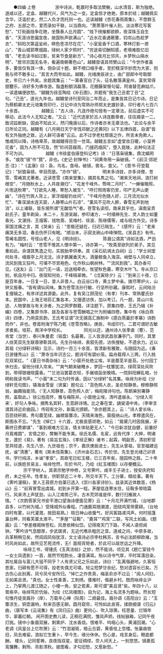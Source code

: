 <!-- { "loadSidebar": true } -->
　　●四编·上卷
　　
　　浙中诗派，乾嘉时多取法樊榭，山水清音，斯为独绝。道咸以还，定盒、越鳗代兴，风气为之一变。定盒惊才绝艳，原本於经；越鳗佩实含华，泛滥於史。然二人负才而托则一也。近读越鳗《杏花春雨斋集》，不啻群玉之府、五部之市，爱而录如干联，以当鼎向。"萧萧落叶催人别，淡淡寒花写客愁"、"灯街画烛争花艳，坐簇舂人比月圆"、"烛下绮摧都欲醉，夜深珠玉自生香"、"天涯诗思偏宜夜，故国秋声欲满山"、"近水花香通箬簟，钧帘山色趁罗衣"、"斜阳次第遥呈岭，暝色苍凉尽在花"、"小室瓮香干口酒，寒林灯影一房山"、"青山城郭寒烟路，绿树人家夕照村"、"穷途易切酬知感，老境难胜忆旧情"、"老去读书如过影，贫来节食是新方"、"诗心夜月比邻共，乡梦秋山隔水明"、"居邻京国无名寺，看遍南朝著色山"。越鳗尝语其师樊山云："今世作者虽多，要皆仅有其一体，倘杂试十题，鲜不噤口缩手者，至於精深华妙而为大家，则我与师不敢多让，"其言大而夸如此。越鳗，光绪庚辰进士，由广部郎中号取御史，年已六十外矣。余题其集云："一第春官白了头，征名散落满皇州，富贫常得朋簪乐，诗好多为佛寺游。脂盏粉额消磊落，花棚藤架惬句留。阿谁替觅麻姑爪，一读遣编便欲愁。"越鳗为徐亚陶绘《补石图》，并题有"我生己丑君丁丑"之句。"己丑"，道光九年也。越鳗堂诗刊至同治二年而止，是集皆其日记巾诗。日记为蔡鹤卿太史元培集赀印行，日记中诗为常熟孙师郑太史雄钞录，印行者凡七百六十余首。
　　
　　越鳗云："古人诗，凡连作绝句皆有一定章法，前后虚实不可移动，此法今人无知之者。"又云："近代选家於古人诗连数章者，往往摘录一二，致词旨断缺，固由不知此义，然闩晚唐以后，作诗者亦本无章法也。"此论与余平日所论正同。越鳗有《八月朔日天宁寺饯邓献之还黄冈》以下五律四首，自谓"皆有文外独绝之致，近人鲜可语者"云云。此不过学老杜颓唐之作，所言未免欺人。惟咸同以降，诗格卑茶，故越鳗得目空一世耳。越鳗五言如"虚堂妆日暖，小室养花香"，固为人所不可及，然"阶间苔屐雨，门接药烟风"，堕入竟陵，此种句法正不可为训。
　　
　　越鳗《书徐星伯唐登科记考》诗："日落枭镜集，鼎沈螭罔多。"或改"镜"作"獍"，非也。《史记·封惮书》："祠黄帝用一枭破镜。"《前汉·郊祀志·注》："《孟康》曰：袅，鸟名，食母。破镜，兽名，食父。"《晋书·苻登载记》："豺狼枭镜，举目而是。"亦作"镜"。
　　
　　明末多诗妓，亦多诗僧，苍雪、雪崤其尤著者。近读苍雪《南来堂集》，摘其名隽之句。"潮来天地涧，浪打树根空"、"月随秋水上，人共夜潮归"、"花发千峰外，莺啼二月时"、"一蝉催晚照，片雨送秋寒"、"灯欲先人睡，寒愁入被生"、"呼灯照雨客仍至，叩产无声山更幽"、"诗在竹舆人背上，家浮烟艇钓丝间"、"千峰月色随人好，三月流光似水忙"、"春深湖水连天碧，人静寒山片石凉"、"薰风不见吹人醉，春雪无声到地消"，以上诸联，皆东坡所谓"无酸馅气"者。苍雪名读彻，南来其宇也，滇南呈贡赵氏子。童年剃染，未二十，东游吴越，参叩诸方，一时缙绅先生、灵人韵士如董香光、文湛持、王烟客、钱牧斋、吴梅村、徐波、陈继儒等，咸与结方外交。诗多家国沈痛之言，其《哭亲》云："思极还疑在，归迟已隔生。"《感怀》云："老来痛哭无多泪，春去伤怀只有眠。"顺治末，示寂支硎山中峰惮院。《吴县志》有传。雪崤名圆性，号径山老人，见《明诗综》。
　　
　　陈眉公谓其"诗如法酒，严劲有力。"梅村云："苍雪不惟其人僧中第一，诗亦第一。"牧斋至欲列於弟子。其见重如此。余谓其隽逸之句，实脱胎李供奉。其《采石矶谒太白祠》云："学士祠堂何处寻，峨眉亭上月沈沈。诗才鹏翼垂天大，酒量鲸鱼入海深。峭壁与人同卓立，流风到我又狂吟。可堪不尽宫袍色，化作秋山枫树林。""流风到我"，其办香可见。《送友》云："出门无一语，远送相牵衣。怅望秋色暮，寒空木叶飞。寺从京口别，帆自月中归。夜宿知何处，千峰隔翠微。"《戊寅除夕》云："到来三十夜，已是百年身。一日复一日，昔人非昔人。白云谷口寺，黄土梦中亲。拨尽寒炉火，山钟又报春。"皆有谪仙风味。集为苍雪法孙行敏、行坚所钞藏。康熙时，云间陆汾复搜辑之，有序详述其源委。此外，复有吴江顾茂伦（有孝）刊本、常熟瞿氏钞本。民国中，上海王培荪汇集各本，又搜遗访佚，加以考订。凡一题，其山川名迹、人物掌故与有关涉者，为之网罗群籍，详注题下。原集四卷，王氏乃辑《补编》四卷，又集原书序、跋及各家与苍雪酬唱之什为附编四卷。集中有《咏白燕诗》四律，乃用袁凯韵，王氏考证谓"次无锡高汇旃制中《感白燕巢於孝幕》诗韵而作"，非也。卷首附海宁陈乃乾《苍雪孜略》。庚辰，书成印行。二君可谓好古敏求者矣。培荪，南洋中学校长。
　　
　　同光以还，通州诗人张季直（謇）、范肯堂（当世）、泰兴朱曼君（铭盘）名最著。三人皆游武昌张濂亭门。同时，其里人徐芙双先生联蓉骖靳其间。先生孙咏绯，表叙先德，访佚搜秘，不遗余力。近以其祖《分绿轩诗稿》见示，诗约一百三十余首，皆清新有雅致，与随园为近。《春日游锺秀山》云："萧寺当年识志公，题诗可有碧纱笼。扁舟载得人三两，行入桃花双桨红。"《夏日书斋杂咏》云："小窗开处绝尘埃，半是蘼芜半是苔。分付园丁休扫去，留他分绿入帘来。""爽气朝来破睡乡，梦回一枕簟犹凉。绿荷深处风吹到，带得银塘晓露香。""兰池浴罢葛衣轻，手展琅函坐晚晴。一院斜阳蝉乱唱，分明和我读书声。""小窗"末二句为时传诵，因以"分绿轩"名其集。咏绯为补绘《分绿轩觅句图》，镇海金雪叟（贤窠）题句云："苔色照人衣，圣俞知静景。穆穆静照翁，幽趣独能领。（'无人知静景，苔色照人衣'，梅宛陵诗句也。陈鹤柴别署静照，盖取此。）徐公抱高怀，雅与梅陈并。小窗绝尘埃，清吟遣昼永。'分绿入帘来'，好句人争咏。摘隽名其轩，生意辟诗境。比之春在堂，龋叟语中肯。（李审言谓其诗近俞曲园。）传砚有文孙，新篇光颁颖。"余亦题其上，云："诗人爱长咏，百匝绕轩廊。秀句蘼芜绿，幽襟笛簟凉。天晴来海色，窗瘦纳山光。孝穆遣风在，斯图永不忘。"先生《悼亡》十六首，尤极哀感顽艳，如云："眉黛几时因我展，牙筹终日费卿谋"、"事到艰难方见汝，情关体贴更无人"、"今日新凉犹自健，前番好月竟难圆"，言情之妙，樊榭不能专美。徐氏名儒、名宦，远有代序：大绅，明诸生，邃於《易》，著有《易旨玄珠》、《孝经正解》诸书；起霖，明副贡，清初积官至井陉道，先生八世、九世祖也；宗干，嘉庆庚辰进士，先生从曾祖，官至福建巡抚，谧"清惠"，著有《斯未信斋集》、《济州金石志》，传於世。先生登光绪己卯贤书，学行纯洁，乡谧"孝安"。其故宅日虹玉楼，已三百年矣，擅园林之胜。二十年前，以族姓贫易主，咏绯怆然，形於书尺，乃绘《虹玉楼图》以存梗概云。
　　
　　宗干字树人。其弟宗勉字仲修，又号霁吟，咸丰壬子进士，授安庆府知府，未之任卒。性孝友，供职禁近二十年，所交半天下。工分篆，精绘事。著有《霁吟漫稿》，里人王菽原方伯蕖已选入《崇川各家诗钞》。兹录其近体数首，《杨山》云："前宵冒雪出虞城，初到乡开第一程。茅屋低连寒水住，征鞍多带晓霜行。风来沛上声犹劲，山入江南势己平。古木荒郊谁是伴，数行归雁故人情。"《次韵答家兄书安平港口望海诗便面见寄》云："十月花开满竹城，（台地郡县多，以竹树为城。）受降城外似春程。门通鹿耳随潮渡，田绕鸡笼带雾耕。（台地四时有雾，以代灌溉，故田易熟。）晓日神山收蜃气，好风客路递鸿声。何时摇篷瀛台畔，同看芙蕖太液平。""茅屋""征鞍"、"鹿耳""鸡笼"二联，写风土如画。《题画》云："参差楼阁映苍松，风景依稀似岱。记得南天门下路，不闻人语但闻钟。"霁吟诗气息醇厚，步武唐贤，无近代噍杀粗厉之音。道咸之间，中原多故，兵革稍稍见矣，然闾阎风俗犹淳，文士语诗必宗李杜韩苏，言书必法颜柳欧褚，当时风尚如此，故所见艺苑流传，无亻面规背矩者，於此可以觇世运之升降。
　　
　　咏绯工书，得锺氏《玉真法帖》之妙，然不能诗。顷见其《题亡室钱今一女士凤遗影》一首，居然节短韵长，凄音满耳。殆以诗书气厚，平时耳濡目染，其吐属自与富儿大驵不同乎？人有贤父兄之乐如此，诗曰："乱离偕避地，久客恒思家。归耕有愿不可得，投老失偶尤可嗟。轻尘短梦廿余纪，愁对遗容长已矣。万古伤心此别离，凤兮凤兮安所归。"悼亡之作贵真，梅圣俞亦不过云："阅人间妇，无如美且贤。"真也。女士性柔善，工刺绣。倭难时，偕避乡村。既而咏绯业沪上，乃挈两儿渡江随之，小楼一角，安之若素，斯可谓"美且贤"矣。年四十八，以胃疾卒。咏绯笃於伉俪，为绘《忆凤楼图》，自为记，海上名流多为题咏。然长短句惟丹徒吴眉孙（庠）、万载辛心禅（际周）二阕最佳。眉孙调《高阳台》云："玉簟凉生，铜壶漏响，秋来百感无聊。圆月窥帘，可怜如此良宵。揉肠细谱《归云》曲，（唐写本《云谣集》有《凤归云》曲）更何心、吹入琼箫。枉思量、烂锦年华，翠暮红朝。  闲开图史教儿读，正桐花满院，雏凤声娇。线帖镞箱，记同午夜灯挑。镜中小象眉双展，剩熏炉、沈水香烧。恨难平、呜咽心头，黄浦回潮。"心老调《凤皇台上忆吹箫》云："竹泪凝斑，梧云合碧，黄昏怯上空楼。怅巢痕依旧，凤去难留。浪拟它生重卜，早今生、缘分休休。伤心是，戏言身后，眼底都酬。  楼头，记同誓祷，良夜指双星，密证绸缪。奈人间天上，一别悠悠。镜裹孤鸾慵舞，剩玲、吊影清秋。披图看，才勾旧愁，又惹新愁。"
　　
